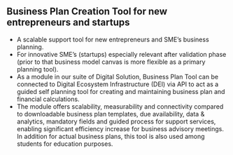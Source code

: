 ## Business Plan Creation Tool for new entrepreneurs and startups

* A scalable support tool for new entrepreneurs and SME’s business planning.
* For innovative SME’s (startups) especially relevant after validation phase (prior to that business model canvas is more flexible as a primary planning tool). 
* As a module in our suite of Digital Solution, Business Plan Tool can be connected to ﻿Digital Ecosystem Infrastructure (DEI) via API to act as a guided self planning tool for creating and maintaining business plan and financial calculations. 
* The module offers scalability, measurability and connectivity compared to downloadable business plan templates, due availability, data & analytics, mandatory fields and guided process for support services, enabling significant efficiency increase for business advisory meetings. In addition for actual business plans, this tool is also used among students for education purposes.
